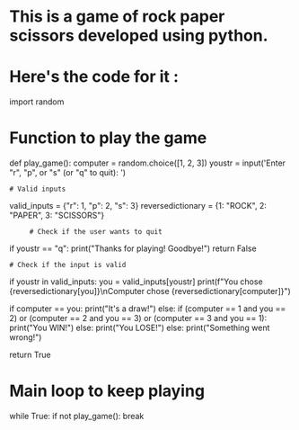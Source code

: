 # This is a game of rock paper scissors developed using python.
# Here's the code for it : 
import random

# Function to play the game
def play_game():
    computer = random.choice([1, 2, 3])
    youstr = input('Enter "r", "p", or "s" (or "q" to quit): ')

    # Valid inputs
   valid_inputs = {"r": 1, "p": 2, "s": 3}
   reversedictionary = {1: "ROCK", 2: "PAPER", 3: "SCISSORS"}

         # Check if the user wants to quit
  if youstr == "q":
       print("Thanks for playing! Goodbye!")
       return False

    # Check if the input is valid
  if youstr in valid_inputs:
      you = valid_inputs[youstr]
      print(f"You chose {reversedictionary[you]}\nComputer chose {reversedictionary[computer]}")
        
  if computer == you:
            print("It's a draw!")
        else:
            if (computer == 1 and you == 2) or (computer == 2 and you == 3) or (computer == 3 and you == 1):
                print("You WIN!")
            else:
                print("You LOSE!")
   else:
        print("Something went wrong!")

   return True

# Main loop to keep playing
while True:
    if not play_game():
        break
